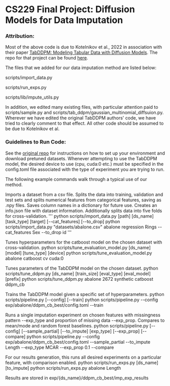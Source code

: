 # CS229 Final Project: Diffusion Models for Data Imputation

### Attribution:
Most of the above code is due to Kotelnikov et al., 2022 in association with their paper [TabDDPM: Modeling Tabular Data with Diffusion Models](https://arxiv.org/pdf/2209.15421.pdf). The repo for that project can be found [here](https://github.com/rotot0/tab-ddpm).

The files that we added for our data imputation method are listed below:  

scripts/import_data.py  

scripts/run_exps.py  

scripts/lib/impute_utils.py  

In addition, we edited many existing files, with particular attention paid to scripts/sample.py and scripts/tab_ddpm/gaussian_multinomial_diffsuion.py. 
Wherever we have edited the original TabDDPM authors' code, we have tried to clearly comment to that effect. All other code should be assumed to be due to Kotelnikov et al.


### Guidelines to Run Code:
See the [original repo](https://github.com/rotot0/tab-ddpm) for instructions on how to set up your environment and download pretuned datasets. Whenever attempting to use the TabDDPM model, the desired device to use (cpu, cuda:0 etc.) must be specified in the config.toml file associated with the type of experiment you are trying to run.

The following example commands walk through a typical use of our method.

Imports a dataset from a csv file. Splits the data into training, validation and test sets and splits numerical features from categorical features, saving as .npy files. Saves column names in a dictionary for future use. Creates an info.json file with dataset information. Additionally splits data into five folds for cross-validation. 
'''
  python scripts/import_data.py [path] [ds_name] [task_type] [target] [--cat_features] [--to_drop]
  python scripts/import_data.py "datasets/abalone.csv" abalone regression Rings --cat_features Sex --to_drop id
'''

Tunes hyperparameters for the catboost model on the chosen dataset with cross-validation.
  python scripts/tune_evaluation_model.py [ds_name] [model] [tune_type] [device]
  python scripts/tune_evaluation_model.py abalone catboost cv cuda:0

Tunes parameters of the TabDDPM model on the chosen dataset.
  python scripts/tune_ddpm.py [ds_name] [train_size] [eval_type] [eval_model] [prefix]
  python scripts/tune_ddpm.py abalone 2672 synthetic catboost ddpm_cb
  
Trains the TabDDPM model given a specific set of hyperparameters.
  python scripts/pipeline.py [--config] [--train]
  python scripts/pipeline.py --config exp/abalone/ddpm_cb_best/config.toml --train
 
Runs a single imputation experiment on chosen features with missingness pattern --exp_type and proportion of missing data --exp_prop. Compares to mean/mode and random forest baselines.
  python scripts/pipeline.py [--config] [--sample_partial] [--to_impute] [exp_type] [--exp_prop] [--compare]
  python scripts/pipeline.py --config exp/abalone/ddpm_cb_best/config.toml --sample_partial --to_impute Length --exp_type MCAR --exp_prop 0.1 --compare

For our results generation, this runs all desired experiments on a particular feature, with comparison enabled.
  python scripts/run_exps.py [ds_name] [to_impute]
  python scripts/run_exps.py abalone Length

Results are stored in exp/{ds_name}/ddpm_cb_best/imp_exp_results
